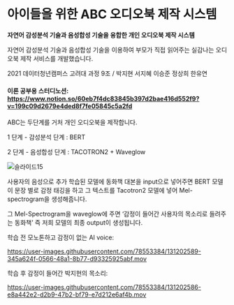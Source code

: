 





# 아이들을 위한 ABC 오디오북 제작 시스템

**자연어 감성분석 기술과 음성합성 기술을 융합한 개인 오디오북 제작 시스템**

자연어 감성분석 기술과 음성합성 기술을 이용하여 부모가 직접 읽어주는 실감나는 오디오북 제작 서비스를 개발했습니다.

2021 데이터청년캠퍼스 고려대 과정 9조 / 박지현 서지혜 이승준 정상희 한유연


#### 이론 공부용 스터디노션: <https://www.notion.so/60eb7f4dc83845b397d2bae416d552f9?v=199c09d2679e4ded8f7fe05845c5a2fd>

ABC는 두단계를 거처 개인 오디오북을 제작합니다. 

1 단계 - 감성분석 단계 : BERT

2 단계 - 음성합성 단계 : TACOTRON2 + Waveglow

![슬라이드15](https://user-images.githubusercontent.com/78553384/131202212-62802bc7-e3ce-44e0-bfc2-63c929e376aa.PNG)

사용자의 음성으로 추가 학습된 모델에 동화책 대본을 input으로 넣어주면 BERT 모델이 문장 별로 감정 태깅을 하고 그 텍스트를 Tacotron2 모델에 넣어 Mel-spectrogram을 생성해줍니다. 

그 Mel-Spectrogram을 waveglow에 주면 ‘감정이 들어간 사용자의 목소리로 들려주는 동화책’ 즉 저희 모델의 최종 output이 생성됩니다. 


학습 전 모노톤하고 감정이 없는 AI voice: 

https://user-images.githubusercontent.com/78553384/131202589-345a624f-0566-48a1-8b77-d93325925abf.mov


학습 후 감정이 들어간 박지현의 목소리:

https://user-images.githubusercontent.com/78553384/131202586-e8a442e2-d2b9-47b2-bf79-e7d212e6af4b.mov







